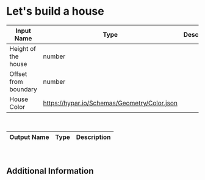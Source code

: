 

# Let's build a house



|Input Name|Type|Description|
|---|---|---|
|Height of the house|number||
|Offset from boundary|number||
|House Color|https://hypar.io/Schemas/Geometry/Color.json||


<br>

|Output Name|Type|Description|
|---|---|---|


<br>

## Additional Information